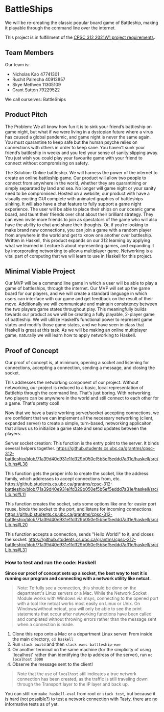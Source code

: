 # BattleShips

We will be re-creating the classic popular board game of Battleship, making it playable through the command line
over the internet.

This project is in fulfillment of the [CPSC 312 2021W1 project requirements](https://steven-wolfman.github.io/cpsc-312-website/project.html).

## Team Members

Our team is:

+ Nicholas Kao 47741301
+ Ruchit Palrecha 40913857
+ Skye Methven 11305109
+ Grant Sutton 79229522

We call ourselves: BattleShips

## Product Pitch

The Problem: We all know how fun it is to sink your friend’s battleship on game night, but what if we were living in a dystopian future where a virus has caused a global pandemic, and game night is never the same again. You must quarantine to keep safe but the human psyche relies on connections with others in order to keep sane. You haven’t sunk your friend’s battleship in weeks and you feel your sense of sanity slipping away. You just wish you could play your favourite game with your friend to connect without compromising on safety.

The Solution: Online battleship. We will harness the power of the internet to create an online battleship game. Our product will allow two people to connect from anywhere in the world, whether they are quarantining or simply separated by land and sea. No longer will game night or your sanity need to be compromised. Hosted on a website, our product with have a visually exciting GUI complete with animated graphics of battleships sinking. It will also have a chat feature to fully support a game night experience. The user will be able to place their ships on our oceanic game board, and taunt their friends over chat about their brilliant strategy. They can even invite more friends to join as spectators of the game who will also have the ability to chat and share their thoughts. Or, if you’re looking to make brand new connections, you can join a game with a random player from anywhere in the world and get to know one another over battleship. Written in Haskell, this product expands on our 312 learning by applying what we learned in Lecture 5 about representing games, and expanding it by incorporating networking to allow a multiplayer game. Networking is a vital part of computing that we will learn to use in Haskell for this project. 

## Minimal Viable Project

Our MVP will be a command line game in which a user will be able to play a game of battleships, through the internet. Our MVP will set up the game board for our players, and we will create a standard language in which users can interface with our game and get feedback on the result of their move. Additionally we will communicate and maintain consistency between the two players game states throughout play. This meaningfully builds towards our product as we will be creating a fully playable, 2-player game of battleship. We will utilize Haskell’s functional power to represent game states and modify those game states, and we have seen in class that Haskell is great at this task. As we will be making an online multiplayer game, naturally we will learn how to apply networking to Haskell. 

## Proof of Concept

Our proof of concept is, at minimum, opening a socket and listening for connections, accepting a connection, sending a message, and closing the socket.

This addresses the networking component of our project. Without networking, our project is reduced to a basic, local representation of Battlehip through the command line. That's just boring. With networking, two players can be anywhere in the world and still connect to each other for a game. That's pretty cool!

Now that we have a basic working server/socket accepting connections, we are confident that we can implement all the necessary networking (client, expanded server) to create a simple, turn-based, networking applicaiton that allows us to initialize a game state and send updates between the players.

Server socket creation: This function is the entry point to the server. It binds several helpers together.
https://github.students.cs.ubc.ca/grantms/cpsc-312-battleship/blob/71a39d40e931e1fd329b050ef5b5ef5eddd7a31e/haskell/src/Lib.hs#L38

This function gets the proper info to create the socket, like the address family, which addresses to accept connections from, etc.  
https://github.students.cs.ubc.ca/grantms/cpsc-312-battleship/blob/71a39d40e931e1fd329b050ef5b5ef5eddd7a31e/haskell/src/Lib.hs#L11

This function creates the socket, sets some options like one for easier port reuse, binds the socket to the port, and listens for incoming connections.
https://github.students.cs.ubc.ca/grantms/cpsc-312-battleship/blob/71a39d40e931e1fd329b050ef5b5ef5eddd7a31e/haskell/src/Lib.hs#L20

This function accepts a connection, sends "Hello World!" to it, and closes the socket.
https://github.students.cs.ubc.ca/grantms/cpsc-312-battleship/blob/71a39d40e931e1fd329b050ef5b5ef5eddd7a31e/haskell/src/Lib.hs#L31

### How to test and run the code: Haskell

**Since our proof of concept sets up a socket, the best way to test it is running our program and connecting with a network utility like netcat.**

> Note: To fully see a connection, this should be done on the department's Linux servers or a Mac. While the Network.Socket Module works with Windows via msys, connecting to the opened port with a tool like netcat works most easily on Linux or Unix. On Windows/without netcat, you will only be able to see the print statements that occur after networking functions have been called and completed without throwing errors rather than the message sent when a connection is made.

1. Clone this repo onto a Mac or a department Linux server. From inside the main directory, `cd haskell`
2. Run `stack build` and then `stack exec battleship-exe`
3. On another terminal on the same machine (for the simplicity of using 'localhost' rather than identifying the ip address of the server), run `nc localhost 3000`
4. Observe the message sent to the client!
> Note that the use of `localhost` still indicates a true network connection has been created, as the traffic is still traveling down through the Transport layer to the IP layer and back up.

You can still run `make haskell-eval` from root or `stack test`, but because it is hard (not possible?) to test a network connection with Tasty, there are no informative tests as of yet.
